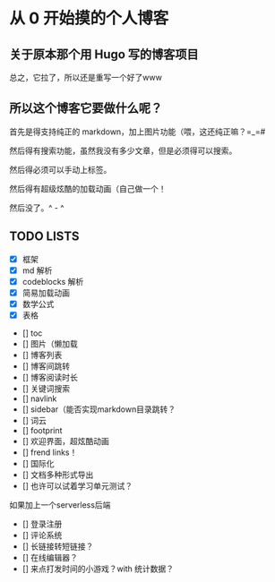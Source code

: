 # 从 0 开始摸的个人博客

## 关于原本那个用 Hugo 写的博客项目

总之，它拉了，所以还是重写一个好了www

## 所以这个博客它要做什么呢？

首先是得支持纯正的 markdown，加上图片功能（喂，这还纯正嘛？=_=#

然后得有搜索功能，虽然我没有多少文章，但是必须得可以搜索。

然后得必须可以手动上标签。

然后得有超级炫酷的加载动画（自己做一个！

然后没了。^ - ^

## TODO LISTS

- [x] 框架
- [x] md 解析
- [x] codeblocks 解析
- [x] 简易加载动画
- [x] 数学公式
- [x] 表格
- [] toc
- [] 图片（懒加载
- [] 博客列表
- [] 博客间跳转
- [] 博客阅读时长
- [] 关键词搜索
- [] navlink
- [] sidebar（能否实现markdown目录跳转？
- [] 词云
- [] footprint
- [] 欢迎界面，超炫酷动画
- [] frend links！
- [] 国际化
- [] 文档多种形式导出
- [] 也许可以试着学习单元测试？

如果加上一个serverless后端

- [] 登录注册
- [] 评论系统
- [] 长链接转短链接？
- [] 在线编辑器？
- [] 来点打发时间的小游戏？with 统计数据？
